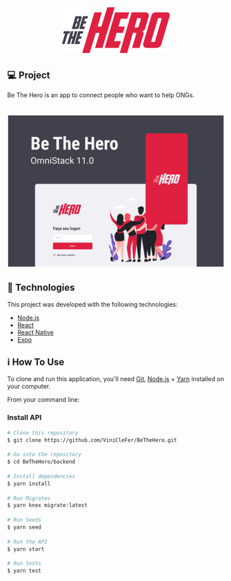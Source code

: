 <h1 align="center">
    <img alt="BeTheHero" title="#BeTheHero" src="assets/logo.svg" width="250px" />
</h1>


## 💻 Project

Be The Hero is an app to connect people who want to help ONGs.

<h1 align="center">
    <img alt="Login-Page" title="Login-Page" src="assets/preview.png" width="500px" />
</h1>


## :rocket: Technologies

This project was developed with the following technologies:

- [Node.js](https://nodejs.org/en/) 
- [React](https://reactjs.org)
- [React Native](https://facebook.github.io/react-native/)
- [Expo](https://expo.io/)


## :information_source: How To Use

To clone and run this application, you'll need [Git](https://git-scm.com), [Node.js][nodejs] + [Yarn][yarn] installed on your computer.

From your command line:

### Install API
```bash
# Clone this repository
$ git clone https://github.com/ViniCleFer/BeTheHero.git

# Go into the repository
$ cd BeTheHero/backend

# Install dependencies
$ yarn install

# Run Migrates
$ yarn knex migrate:latest 

# Run Seeds
$ yarn seed

# Run the API
$ yarn start

# Run tests
$ yarn test
```

[nodejs]: https://nodejs.org/
[yarn]: https://yarnpkg.com/
[vc]: https://code.visualstudio.com/
[vceditconfig]: https://marketplace.visualstudio.com/items?itemName=EditorConfig.EditorConfig
[vceslint]: https://marketplace.visualstudio.com/items?itemName=dbaeumer.vscode-eslint
[prettier]: https://marketplace.visualstudio.com/items?itemName=esbenp.prettier-vscode